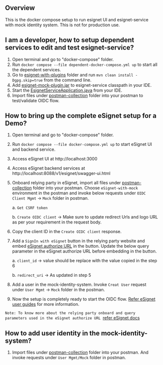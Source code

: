 ## Overview

This is the docker compose setup to run esignet UI and esignet-service with mock identity system. This is not for production use.

## I am a developer, how to setup dependent services to edit and test esignet-service?

1. Open terminal and go to "docker-compose" folder.
2. Run `docker compose --file dependent-docker-compose.yml up` to start all the dependent services.
3. Go to [esignet-with-plugins](../esignet-with-plugins) folder and run `mvn clean install -Dgpg.skip=true` from the command line.
4. Add [esignet-mock-plugin.jar](../esignet-with-plugins/target/esignet-mock-plugin.jar) to esignet-service classpath in your IDE.
5. Start the [EsignetServiceApplication.java](../esignet-service/src/main/java/io/mosip/esignet/EsignetServiceApplication.java) from your IDE.
6. Import files under [postman-collection](../postman-collection) folder into your postman to test/validate OIDC flow.

## How to bring up the complete eSignet setup for a Demo?

1. Open terminal and go to "docker-compose" folder.
2. Run `docker compose --file docker-compose.yml up` to start eSignet UI and backend service.
3. Access eSignet UI at http://localhost:3000
4. Access eSignet backend services at http://localhost:8088/v1/esignet/swagger-ui.html
5. Onboard relying party in eSignet, import all files under [postman-collection](../postman-collection) folder into your postman. Choose `eSignet-with-mock` environment in the postman and invoke below requests under `OIDC Client Mgmt` -> `Mock` folder in postman.
   
    a. `Get CSRF token`

    b. `Create OIDC client` -> Make sure to update redirect Urls and logo URL as per your requirement in the request body.

6. Copy the client ID in the `Create OIDC client` response.
7. Add a `SignIn with eSignet` button in the relying party website and embed [eSignet authorize URL](http://localhost:3000/authorize?nonce=ere973eieljznge2311&state=eree2311&client_id=client_id&redirect_uri=redirect_uri&scope=openid&response_type=code&acr_values=mosip:idp:acr:generated-code&claims_locales=en&ui_locales=en-IN) in the button. Update the below query parameter in the eSignet authorize URL before embedding in the button.

   a. `client_id` -> value should be replace with the value copied in the step 6

   b. `redirect_uri` -> As updated in step 5

8. Add a user in the mock-identity-system. Invoke `Creat User` request under `User Mgmt` -> `Mock` folder in the postman. 
9. Now the setup is completely ready to start the OIDC flow. [Refer eSignet user guides](https://docs.esignet.io/test/end-user-guide) for more information.

`Note: To know more about the relying party onboard and query parameters used in the eSignet authorize URL `[refer eSignet docs](https://docs.esignet.io/integration/relying-party)

## How to add user identity in the mock-identity-system?

1. Import files under [postman-collection](../postman-collection) folder into your postman. And invoke requests under `User Mgmt/Mock` folder in postman.
